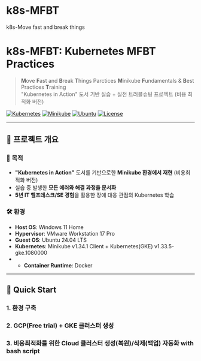 # k8s-MFBT
k8s-Move fast and break things

# k8s-MFBT: Kubernetes MFBT Practices

> **M**ove **F**ast and **B**reak **T**hings Parctices
> **M**inikube **F**undamentals & **B**est Practices **T**raining  
> "Kubernetes in Action" 도서 기반 실습 + 실전 트러블슈팅 프로젝트 (비용 최적화 버전)

[![Kubernetes](https://img.shields.io/badge/Kubernetes-v1.33.5-326CE5?logo=kubernetes)](https://kubernetes.io/)
[![Minikube](https://img.shields.io/badge/Minikube-1.34-blue)](https://minikube.sigs.k8s.io/)
[![Ubuntu](https://img.shields.io/badge/Ubuntu-24.04-E95420?logo=ubuntu)](https://ubuntu.com/)
[![License](https://img.shields.io/badge/License-MIT-green.svg)](LICENSE)

---

## 📌 프로젝트 개요

### 🎯 목적
- **"Kubernetes in Action"** 도서를 기반으로한 **Minikube 환경에서 재현** (비용최적화 버전)
- 실습 중 발생한 **모든 에러와 해결 과정을 문서화**
- **5년 IT 헬프데스크/SE 경험**을 활용한 장애 대응 관점의 Kubernetes 학습

### 🛠️ 환경
- **Host OS**: Windows 11 Home
- **Hypervisor**: VMware Workstation 17 Pro
- **Guest OS**: Ubuntu 24.04 LTS
- **Kubernetes**: Minikube v1.34.1 Client + Kubernetes(GKE) v1.33.5-gke.1080000
- - **Container Runtime**: Docker

---

## 🚀 Quick Start

### 1. 환경 구축
### 2. GCP(Free trial) + GKE 클러스터 생성
### 3. 비용최적화를 위한 Cloud 클러스터 생성(복원)/삭제(백업) 자동화 with bash script

